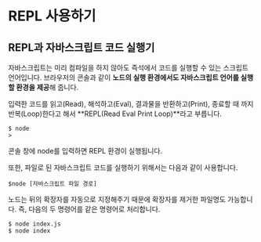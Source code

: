 # REPL 사용하기

## REPL과 자바스크립트 코드 실행기

 자바스크립트는 미리 컴파일을 하지 않아도 즉석에서 코드를 실행할 수 있는 스크립트 언어입니다. 브라우저의 콘솔과 같이 **노드의 실행 환경에서도 자바스크립트 언어를 실행할 환경을 제공**해 줍니다.

 입력한 코드를 읽고\(Read\), 해석하고\(Eval\), 결과물을 반환하고\(Print\), 종료할 때 까지 반복\(Loop\)한다고  해서 **REPL\(Read Eval Print Loop\)**라고 부릅니다.

```text
$ node
>
```

 콘솔 창에 node를 입력하면 REPL 환경이 실행됩니다. 

또한, 파일로 된 자바스크립트 코드를 실행하기 위해서는 다음과 같이 사용합니다.

```text
$node [자바스크립트 파일 경로]
```

노드는 뒤의 확장자를 자동으로 지정해주기 때문에 확장자를 제거한 파일명도 가능합니다. 즉, 다음의 두 명령어를 같은 명령어로 처리합니다.

```text
$ node index.js
$ node index 
```

